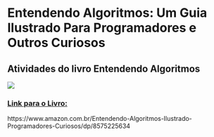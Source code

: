 # Entendendo Algoritmos: Um Guia Ilustrado Para Programadores e Outros Curiosos

## Atividades do livro Entendendo Algoritmos

<a href="https://www.amazon.com.br/Entendendo-Algoritmos-Ilustrado-Programadores-Curiosos/dp/8575225634"><img src="https://m.media-amazon.com/images/I/517I6z9QK4L._SX357_BO1,204,203,200_.jpg"></a>

<h3><a href="https://www.amazon.com.br/Entendendo-Algoritmos-Ilustrado-Programadores-Curiosos/dp/8575225634">Link para o Livro:</a></h3>
https://www.amazon.com.br/Entendendo-Algoritmos-Ilustrado-Programadores-Curiosos/dp/8575225634
